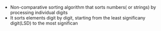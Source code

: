 - Non-comparative sorting algorithm that sorts numbers( or strings) by processing individual digits
- It sorts elements digit by digit, starting from the least significany digit(LSD) to the most significan